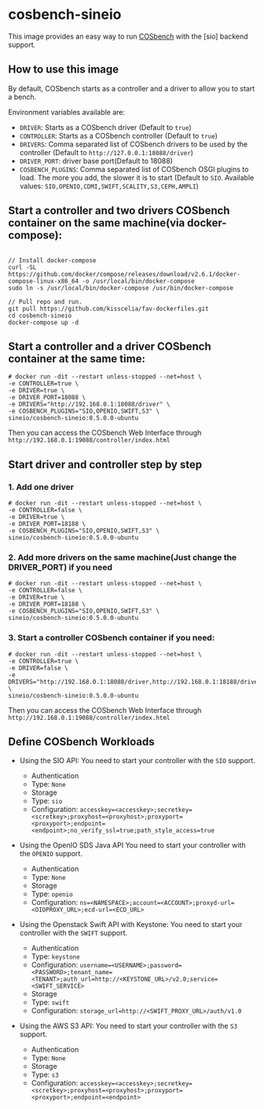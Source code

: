 # cosbench-sineio

This image provides an easy way to run [COSbench](https://github.com/sine-io/cosbench-sineio.git) with the [sio] backend support.

## How to use this image

By default, COSbench starts as a controller and a driver to allow you to start
a bench.

Environment variables available are:  
- `DRIVER`: Starts as a COSbench driver (Default to `true`)
- `CONTROLLER`: Starts as a COSbench controller (Default to `true`)
- `DRIVERS`: Comma separated list of COSbench drivers to be used by the controller
 (Default to `http://127.0.0.1:18088/driver`)
- `DRIVER_PORT`: driver base port(Default to 18088)
- `COSBENCH_PLUGINS`: Comma separated list of COSbench OSGI plugins to load. The more you add, the slower it is to start (Default to `SIO`. Available values: `SIO,OPENIO,CDMI,SWIFT,SCALITY,S3,CEPH,AMPLI`)

## Start a controller and two drivers COSbench container on the same machine(via docker-compose):
```console

// Install docker-compose
curl -SL https://github.com/docker/compose/releases/download/v2.6.1/docker-compose-linux-x86_64 -o /usr/local/bin/docker-compose
sudo ln -s /usr/local/bin/docker-compose /usr/bin/docker-compose

// Pull repo and run.
git pull https://github.com/kisscelia/fav-dockerfiles.git
cd cosbench-sineio
docker-compose up -d
```

## Start a controller and a driver COSbench container at the same time:  
```console
# docker run -dit --restart unless-stopped --net=host \
-e CONTROLLER=true \
-e DRIVER=true \
-e DRIVER_PORT=18088 \
-e DRIVERS="http://192.168.0.1:18088/driver" \
-e COSBENCH_PLUGINS="SIO,OPENIO,SWIFT,S3" \
sineio/cosbench-sineio:0.5.0.0-ubuntu
```
Then you can access the COSbench Web Interface through `http://192.168.0.1:19088/controller/index.html`


## Start driver and controller step by step

### 1. Add one driver
```console
# docker run -dit --restart unless-stopped --net=host \
-e CONTROLLER=false \
-e DRIVER=true \
-e DRIVER_PORT=18188 \
-e COSBENCH_PLUGINS="SIO,OPENIO,SWIFT,S3" \
sineio/cosbench-sineio:0.5.0.0-ubuntu
```

### 2. Add more drivers on the same machine(Just change the DRIVER_PORT) if you need

```console
# docker run -dit --restart unless-stopped --net=host \
-e CONTROLLER=false \
-e DRIVER=true \
-e DRIVER_PORT=18188 \
-e COSBENCH_PLUGINS="SIO,OPENIO,SWIFT,S3" \
sineio/cosbench-sineio:0.5.0.0-ubuntu
```

### 3. Start a controller COSbench container if you need:  
```console
# docker run -dit --restart unless-stopped --net=host \
-e CONTROLLER=true \
-e DRIVER=false \
-e DRIVERS="http://192.168.0.1:18088/driver,http://192.168.0.1:18188/driver" \
sineio/cosbench-sineio:0.5.0.0-ubuntu
```
Then you can access the COSbench Web Interface through `http://192.168.0.1:19088/controller/index.html`

## Define COSbench Workloads

- Using the SIO API:
You need to start your controller with the `SIO` support.
  * Authentication
  * Type: `None`
  * Storage
  * Type: `sio`
  * Configuration: `accesskey=<accesskey>;secretkey=<scretkey>;proxyhost=<proxyhost>;proxyport=<proxyport>;endpoint=<endpoint>;no_verify_ssl=true;path_style_access=true`

- Using the OpenIO SDS Java API
You need to start your controller with the `OPENIO` support.
  * Authentication
  * Type: `None`
  * Storage
  * Type: `openio`
  * Configuration: `ns=<NAMESPACE>;account=<ACCOUNT>;proxyd-url=<OIOPROXY_URL>;ecd-url=<ECD_URL>`

- Using the Openstack Swift API with Keystone:
You need to start your controller with the `SWIFT` support.
  * Authentication
  * Type: `keystone`
  * Configuration: `username=<USERNAME>;password=<PASSWORD>;tenant_name=<TENANT>;auth_url=http://<KEYSTONE_URL>/v2.0;service=<SWIFT_SERVICE>`
  * Storage
  * Type: `swift`
  * Configuration: `storage_url=http://<SWIFT_PROXY_URL>/auth/v1.0`

- Using the AWS S3 API:
You need to start your controller with the `S3` support.
  * Authentication
  * Type: `None`
  * Storage
  * Type: `s3`
  * Configuration: `accesskey=<accesskey>;secretkey=<scretkey>;proxyhost=<proxyhost>;proxyport=<proxyport>;endpoint=<endpoint>`
